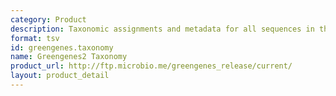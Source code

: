 ```yaml
---
category: Product
description: Taxonomic assignments and metadata for all sequences in the database
format: tsv
id: greengenes.taxonomy
name: Greengenes2 Taxonomy
product_url: http://ftp.microbio.me/greengenes_release/current/
layout: product_detail
---
```

